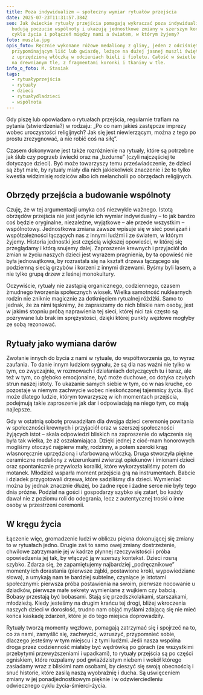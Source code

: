 ```yaml
---
title: Poza indywidualizm – społeczny wymiar rytuałów przejścia
date: 2025-07-23T11:31:57.384Z
seo: Jak świeckie rytuały przejścia pomagają wykraczać poza indywidualizm,
  budują poczucie wspólnoty i ukazują jednostkowe zmiany w szerszym kontekście
  cyklu życia i połączeń między nami a światem, w którym żyjemy?
foto: muszla.jpg
opis_foto: Ręcznie wykonane różowe medaliony z gliny, jeden z odciśniętym wzorem
  przypominającym liść lub gwiazdę, leżące na dużej jasnej muszli świętego wraz
  z uprzędzioną włóczką w odcieniach bieli i fioletu. Całość w świetle dziennym,
  na drewnianym tle, z fragmentami koronki i tkaniny w tle.
info_o_foto: M. Stasiak
tags:
  - rytuałyprzejścia
  - rytuały
  - dzieci
  - rytuałydladzieci
  - wspólnota
---
```

Gdy piszę lub opowiadam o rytuałach przejścia, regularnie trafiam na pytania (stwierdzenia?) w rodzaju: „Po co nam jakieś zastępcze imprezy wobec uroczystości religijnych? Jak się jest niewierzącym, można z tego po prostu zrezygnować, a nie robić coś na siłę”.

Czasem dokonywane jest także rozróżnienie na rytuały, które są potrzebne jak ślub czy pogrzeb świecki oraz na „bzdurne” (czyli najczęściej te dotyczące dzieci). Być może towarzyszy temu przeświadczenie, że dzieci są zbyt małe, by rytuały miały dla nich jakiekolwiek znaczenie i że to tylko kwestia widzimisię rodziców albo ich melancholii po obrzędach religijnych.

## **Obrzędy przejścia a budowanie wspólnoty**

Czuję, że w tej argumentacji umyka coś niezwykle ważnego. Istotą obrzędów przejścia nie jest jedynie ich wymiar indywidualny – to jak bardzo coś będzie oryginalne, niezależne, wyjątkowe – ale przede wszystkim – wspólnotowy. Jednostkowa zmiana zawsze wpisuje się w sieć powiązań i współzależności łączących nas z innymi ludźmi i ze światem, w którym żyjemy. Historia jednostki jest częścią większej opowieści, w której się przeglądamy i którą snujemy dalej. Zaproszenie krewnych i przyjaciół do zmian w życiu naszych dzieci jest wyrazem pragnienia, by ta opowieść nie była jednowątkowa, by rozrastała się na kształt drzewa łączącego się podziemną siecią grzybów i korzeni z innymi drzewami. Byśmy byli lasem, a nie tylko grupą drzew z leśnej monokultury.

Oczywiście, rytuały nie zastąpią organicznego, codziennego, czasem żmudnego tworzenia społecznych wiosek. Wielka samotność nuklearnych rodzin nie zniknie magicznie za dotknięciem rytualnej różdżki. Samo to jednak, że za nimi tęsknimy, że zapraszamy do nich bliskie nam osoby, jest w jakimś stopniu próbą naprawienia tej sieci, której nici tak często są pozrywane lub brak im sprężystości, dzięki której punkty węzłowe mogłyby ze sobą rezonować.

## **Rytuały jako wymiana darów**

Zwołanie innych do bycia z nami w rytuale, do współtworzenia go, to wyraz zaufania. To danie innym ludziom sygnału, że są dla nas ważni nie tylko w tym, co zwyczajnie, w rozmowach i działaniach dotyczących tu i teraz, ale też w tym, co głęboko emocjonalne, być może duchowe, co dotyka czułych strun naszej istoty. To ukazanie samych siebie w tym, co w nas kruche, co pozostaje w niemym zachwycie wobec nieskończonej tajemnicy życia. Być może dlatego ludzie, którym towarzyszę w ich momentach przejścia, podejmują takie zaproszenie jak dar i odpowiadają na niego tym, co mają najlepsze.

Gdy w ostatnią sobotę prowadziłam dla dwojga dzieci ceremonię powitania w społeczności krewnych i przyjaciół oraz w szerszej społeczności żyjących istot – skala odpowiedzi bliskich na zaproszenie do włączenia się była tak wielka, że aż oszałamiająca. Dzięki jednej z cioć-mam honorowych mogliśmy otoczyć najpierw mały, rodzinny, a potem szeroki krąg własnoręcznie uprzędzioną i ufarbowaną włóczką. Druga stworzyła piękne ceramiczne medaliony z wizerunkami zwierząt opiekunów i imionami dzieci oraz spontanicznie przywiozła koraliki, które wykorzystaliśmy potem do motanek. Młodzież wsparła moment przejścia grą na instrumentach. Babcie i dziadek przygotowali drzewa, które sadziliśmy dla dzieci. Wymieniać można by jednak znacznie dłużej, bo żadne ręce i żadne serce nie były tego dnia próżne. Podział na gości i gospodarzy szybko się zatarł, bo każdy dawał nie z poziomu roli do odegrania, lecz z autentycznej troski o inne osoby w przestrzeni ceremonii.

## **W kręgu życia**

Łączenie więc, gromadzenie ludzi w obliczu piękna dokonującej się zmiany to w rytuałach jedno. Drugie zaś to samo owej zmiany dostrzeżenie, chwilowe zatrzymanie jej w kadrze płynnej rzeczywistości i próba opowiedzenia jej tak, by włączyć ją w szerszy kontekst. Dzieci rosną szybko. Zdarza się, że zapamiętujemy najbardziej „podręcznikowe” momenty ich dorastania (pierwsze ząbki, postawione kroki, wypowiedziane słowa), a umykają nam te bardziej subtelne, czyniące je istotami społecznymi: pierwsza próba postawienia na swoim, pierwsze nocowanie u dziadków, pierwsze małe sekrety wymieniane z wujkiem czy babcią. Bobasy przestają być bobasami. Stają się przedszkolakami, starszakami, młodzieżą. Kiedy jesteśmy na drugim krańcu tej drogi, bliżej wkroczenia naszych dzieci w dorosłość, trudno nam objąć myślami zdającą się nie mieć końca kaskadę zdarzeń, które je do tego miejsca doprowadziły.

Rytuały tworzą momenty węzłowe, pomagają zatrzymać się i spojrzeć na to, co za nami, zamyślić się, zachwycić, wzruszyć, przypomnieć sobie, dlaczego jesteśmy w tym miejscu i z tymi ludźmi. Jeśli nasza wspólna droga przez codzienność miałaby być wędrówką po górach (ze wszystkimi przebytymi przewyższeniami i upadkami), to rytuały przejścia są po części ogniskiem, które rozpalamy pod gwiaździstym niebem i wokół którego zasiadamy wraz z bliskimi nam osobami, by cieszyć się swoją obecnością i snuć historie, które zasilą naszą wyobraźnię i ducha. Są uświęceniem zmiany w jej ponadjednostkowym pięknie i w odzwierciedleniu odwiecznego cyklu życia-śmierci-życia.